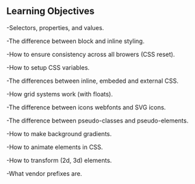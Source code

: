 Learning Objectives
-
-Selectors, properties, and values.   

-The difference between block and inline styling.

-How to ensure consistency across all browers (CSS reset).

-How to setup CSS variables.

-The differences between inline, embeded and external CSS.

-How grid systems work (with floats).

-The difference between icons webfonts and SVG icons.

-The difference between pseudo-classes and pseudo-elements.

-How to make background gradients.

-How to animate elements in CSS.

-How to transform (2d, 3d) elements.

-What vendor prefixes are.
